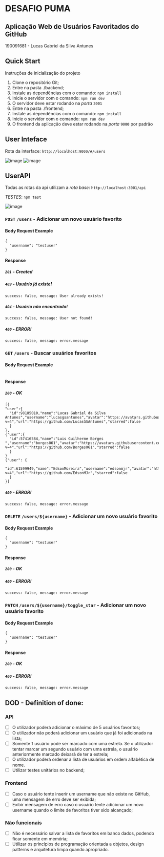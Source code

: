 # DESAFIO PUMA
## Aplicação Web de Usuários Favoritados do GitHub
190091681 - Lucas Gabriel da Silva Antunes

## Quick Start

Instruções de inicialização do projeto

1. Clone o repositório Git;
2. Entre na pasta ./backend;
3. Instale as dependências com o comando: `npm install`
4. Inicie o servidor com o comando: `npm run dev`
5. O servidor deve estar rodando na *porta* `3001`
6. Entre na pasta ./frontend;
7. Instale as dependências com o comando: `npm install`
8. Inicie o servidor com o comando: `npm run dev`
9. O frontend da aplicação deve estar rodando na *porta* `9000` por padrão

## User Inteface
Rota da interface: `http://localhost:9000/#/users`

![image](https://github.com/user-attachments/assets/93fb1924-a38e-464e-91d8-4ab64562f95b)
![image](https://github.com/user-attachments/assets/d3654f2a-1632-42f4-bee5-454740e3cf56)

## UserAPI
Todas as rotas da api utilizam a *rota base*: `http://localhost:3001/api`

*TESTES*: `npm test`

![image](https://github.com/user-attachments/assets/27666ce5-ecb5-4b6b-b243-e69c1e2e3b26)


### `POST` `/users` - Adicionar um novo usuário favorito

#### Body Request Example
```
{
  "username": "testuser"
}
```

#### Response
##### `201` - Created

##### `409` - Usuário já existe!
```
success: false, message: User already exists!
```

##### `404` - Usuário não encontrado!
```
success: false, message: User not found!
```


##### `400` - ERROR!
```
success: false, message: error.message
```

### `GET` `/users` - Buscar usuários favoritos

#### Body Request Example
```
```

#### Response
##### `200` - OK
```
[{
"user":{
  "id":98185010,"name":"Lucas Gabriel da Silva Antunes","username":"lucasgsantunes","avatar":"https://avatars.githubusercontent.com/u/98185010?v=4","url":"https://github.com/LucasGSAntunes","starred":false
  }
},
{"user":{
  "id":57416584,"name":"Luis Guilherme Borges ","username":"borges061","avatar":"https://avatars.githubusercontent.com/u/57416584?v=4","url":"https://github.com/Borges061","starred":false
  }
}
{"user": {
  "id":61599949,"name":"EdsonMoreira","username":"edsonmjr","avatar":"https://avatars.githubusercontent.com/u/61599949?v=4","url":"https://github.com/EdsonMJr","starred":false
  }
}]
```


##### `400` - ERROR!
```
success: false, message: error.message
```


### `DELETE` `/users/${username}` - Adicionar um novo usuário favorito

#### Body Request Example
```
{
  "username": "testuser"
}
```

#### Response
##### `200` - OK

##### `400` - ERROR!
```
success: false, message: error.message
```

### `PATCH` `/users/${username}/toggle_star` - Adicionar um novo usuário favorito

#### Body Request Example
```
{
  "username": "testuser"
}
```

#### Response
##### `200` - OK

##### `400` - ERROR!
```
success: false, message: error.message
```

## DOD - Definition of done:
### API
- [ ] O utilizador poderá adicionar o máximo de 5 usuários favoritos;
- [ ] O utilizador não poderá adicionar um usuário que já foi adicionado na lista;
- [ ] Somente 1 usuário pode ser marcado com uma estrela. Se o utilizador tentar marcar um segundo usuário com uma estrela, o usuário anteriormente marcado deixará de ter a estrela;
- [ ] O utilizador poderá ordenar a lista de usuários em ordem alfabética de nome.
- [ ] Utilizar testes unitários no backend;
### Frontend
- [ ] Caso o usuário tente inserir um username que não existe no GitHub, uma mensagem de erro deve ser exibida;
- [ ] Exibir mensagem de erro caso o usuário tente adicionar um novo username quando o limite de favoritos tiver sido alcançado;

### Não funcionais
- [ ] Não é necessário salvar a lista de favoritos em banco dados, podendo ficar somente em memória;
- [ ] Utilizar os princípios de programação orientada a objetos, design patterns e arquitetura limpa quando apropriado.
